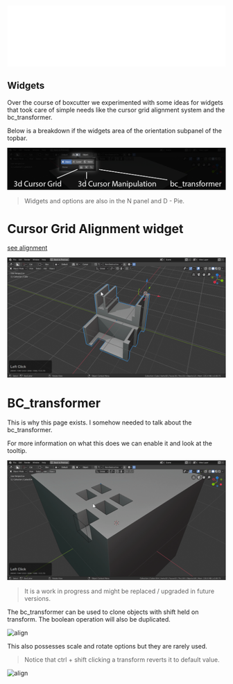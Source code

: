 ![header](img/banner.gif)

## Widgets

Over the course of boxcutter we experimented with some ideas for widgets that took care of simple needs like the cursor grid alignment system and the bc_transformer.

Below is a breakdown if the widgets area of the orientation subpanel of the topbar.

![align](img/widgets/w1.png)

> Widgets and options are also in the N panel and D - Pie.

# Cursor Grid Alignment widget

[see alignment](alignment.md)

![align](img/align/a11.gif)

# BC_transformer

This is why this page exists. I somehow needed to talk about the bc_transformer.

For more information on what this does we can enable it and look at the tooltip.

![align](img/widgets/w2.gif)

> It is a work in progress and might be replaced / upgraded in future versions.

The bc_transformer can be used to clone objects with shift held on transform. The boolean operation will also be duplicated.

![align](img/widgets/w3.gif)

This also possesses scale and rotate options but they are rarely used.

> Notice that ctrl + shift clicking a transform reverts it to default value.

![align](img/widgets/w4.gif)
